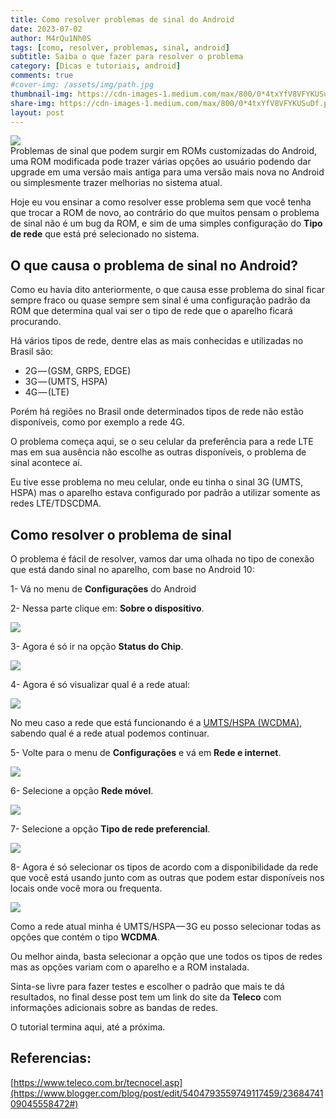 ```yaml
---
title: Como resolver problemas de sinal do Android
date: 2023-07-02
author: M4rQu1Nh0S
tags: [como, resolver, problemas, sinal, android]
subtitle: Saiba o que fazer para resolver o problema
category: [Dicas e tutoriais, android]
comments: true
#cover-img: /assets/img/path.jpg
thumbnail-img: https://cdn-images-1.medium.com/max/800/0*4txYfV8VFYKUSuDf.png
share-img: https://cdn-images-1.medium.com/max/800/0*4txYfV8VFYKUSuDf.png
layout: post
---
```


![](https://cdn-images-1.medium.com/max/800/0*4txYfV8VFYKUSuDf.png)<br/>
Problemas de sinal que podem surgir em ROMs customizadas do Android, uma ROM modificada pode trazer várias opções ao usuário podendo dar upgrade em uma versão mais antiga para uma versão mais nova no Android ou simplesmente trazer melhorias no sistema atual.

Hoje eu vou ensinar a como resolver esse problema sem que você tenha que trocar a ROM de novo, ao contrário do que muitos pensam o problema de sinal não é um bug da ROM, e sim de uma simples configuração do **Tipo de rede** que está pré selecionado no sistema.

## O que causa o problema de sinal no Android?
Como eu havia dito anteriormente, o que causa esse problema do sinal ficar sempre fraco ou quase sempre sem sinal é uma configuração padrão da ROM que determina qual vai ser o tipo de rede que o aparelho ficará procurando.

Há vários tipos de rede, dentre elas as mais conhecidas e utilizadas no Brasil são:

- 2G — (GSM, GRPS, EDGE)
- 3G — (UMTS, HSPA)
- 4G — (LTE)

Porém há regiões no Brasil onde determinados tipos de rede não estão disponíveis, como por exemplo a rede 4G.

O problema começa aqui, se o seu celular da preferência para a rede LTE mas em sua ausência não escolhe as outras disponíveis, o problema de sinal acontece aí.

Eu tive esse problema no meu celular, onde eu tinha o sinal 3G (UMTS, HSPA) mas o aparelho estava configurado por padrão a utilizar somente as redes LTE/TDSCDMA.

## Como resolver o problema de sinal
O problema é fácil de resolver, vamos dar uma olhada no tipo de conexão que está dando sinal no aparelho, com base no Android 10:

1- Vá no menu de **Configurações** do Android

2- Nessa parte clique em: **Sobre o dispositivo**.

![](https://cdn-images-1.medium.com/max/800/0*1OZLgk_bmZYCR-k6.jpg)

3- Agora é só ir na opção **Status do Chip**.

![](https://cdn-images-1.medium.com/max/800/0*wqh9jAJDYINOvmET.jpg)

4- Agora é só visualizar qual é a rede atual:

![](https://cdn-images-1.medium.com/max/800/0*KCsR5mKpcls06VDc.jpg)

No meu caso a rede que está funcionando é a [UMTS/HSPA (WCDMA)](https://www.blogger.com/blog/post/edit/5404793559749117459/2368474109045558472#), sabendo qual é a rede atual podemos continuar.

5- Volte para o menu de **Configurações** e vá em **Rede e internet**.

![](https://cdn-images-1.medium.com/max/800/0*iOgcl-hVG5IaPFyj.jpg)

6- Selecione a opção **Rede móvel**.

![](https://cdn-images-1.medium.com/max/800/0*opTzhHVGGM_Su4zM.jpg)

7- Selecione a opção **Tipo de rede preferencial**.

![](https://cdn-images-1.medium.com/max/800/0*Byn0dmEgoTjPKf0-.jpg)

8- Agora é só selecionar os tipos de acordo com a disponibilidade da rede que você está usando junto com as outras que podem estar disponíveis nos locais onde você mora ou frequenta.

![](https://cdn-images-1.medium.com/max/800/0*pBPh3mXIzfHzyq4q.jpg)

Como a rede atual minha é UMTS/HSPA — 3G eu posso selecionar todas as opções que contém o tipo **WCDMA**.

Ou melhor ainda, basta selecionar a opção que une todos os tipos de redes mas as opções variam com o aparelho e a ROM instalada.

Sinta-se livre para fazer testes e escolher o padrão que mais te dá resultados, no final desse post tem um link do site da **Teleco** com informações adicionais sobre as bandas de redes.

O tutorial termina aqui, até a próxima.

## Referencias:
[https://www.teleco.com.br/tecnocel.asp](https://www.blogger.com/blog/post/edit/5404793559749117459/2368474109045558472#)

